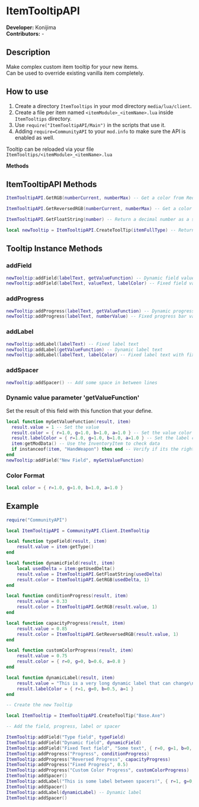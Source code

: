 # ItemTooltipAPI
**Developer:** Konijima  
**Contributors:**  -  
  
## Description
Make complex custom item tooltip for your new items.  
Can be used to override existing vanilla item completely.  
  
## How to use
  
1) Create a directory `ItemTooltips` in your mod directory `media/lua/client`.
2) Create a file per item named `<itemModule>_<itemName>.lua` inside `ItemTooltips` directory.
3) Use `require("ItemTooltipAPI/Main")` in the scripts that use it.
4) Adding `require=CommunityAPI` to your `mod.info` to make sure the API is enabled as well.
  
Tooltip can be reloaded via your file `ItemTooltips/<itemModule>_<itemName>.lua`
  
**Methods**
## ItemTooltipAPI Methods
```lua
ItemTooltipAPI.GetRGB(numberCurrent, numberMax) -- Get a color from Red to Green
```
```lua
ItemTooltipAPI.GetReversedRGB(numberCurrent, numberMax) -- Get a color from Green to Red
```
```lua
ItemTooltipAPI.GetFloatString(number) -- Return a decimal number as a string
```
```lua
local newTooltip = ItemTooltipAPI.CreateToolTip(itemFullType) -- Returns a tooltip instance
```
## Tooltip Instance Methods
### addField
```lua
newTooltip:addField(labelText, getValueFunction) -- Dynamic field value
newTooltip:addField(labelText, valueText, labelColor) -- Fixed field value
```
### addProgress
```lua
newTooltip:addProgress(labelText, getValueFunction) -- Dynamic progress bar value
newTooltip:addProgress(labelText, numberValue) -- Fixed progress bar value
```
### addLabel
```lua
newTooltip:addLabel(labelText) -- Fixed label text
newTooltip:addLabel(getValueFunction) -- Dynamic label text
newTooltip:addLabel(labelText, labelColor) -- Fixed label text with fixed label color
```
### addSpacer
```lua
newTooltip:addSpacer() -- Add some space in between lines
```

### Dynamic value parameter 'getValueFunction'
Set the result of this field with this function that your define.  
```lua
local function myGetValueFunction(result, item)
  result.value = 1 -- Set the value
  result.color = { r=1.0, g=1.0, b=1.0, a=1.0 } -- Set the value color
  result.labelColor = { r=1.0, g=1.0, b=1.0, a=1.0 } -- Set the label color
  item:getModData() -- Use the InventoryItem to check data 
  if instanceof(item, "HandWeapon") then end -- Verify if its the right item type
end
newTooltip:addField("New Field", myGetValueFunction)
```

### Color Format
```lua
local color = { r=1.0, g=1.0, b=1.0, a=1.0 }
```

## Example
```lua
require("CommunityAPI")

local ItemTooltipAPI = CommunityAPI.Client.ItemTooltip

local function typeField(result, item)
    result.value = item:getType()
end

local function dynamicField(result, item)
    local usedDelta = item:getUsedDelta()
    result.value = ItemTooltipAPI.GetFloatString(usedDelta)
    result.color = ItemTooltipAPI.GetRGB(usedDelta, 1)
end

local function conditionProgress(result, item)
    result.value = 0.33
    result.color = ItemTooltipAPI.GetRGB(result.value, 1)
end

local function capacityProgress(result, item)
    result.value = 0.85
    result.color = ItemTooltipAPI.GetReversedRGB(result.value, 1)
end

local function customColorProgress(result, item)
    result.value = 0.75
    result.color = { r=0, g=0, b=0.6, a=0.8 }
end

local function dynamicLabel(result, item)
    result.value = "This is a very long dynamic label that can change\ndepending of the items state or what ever you need!"
    result.labelColor = { r=1, g=0, b=0.5, a=1 }
end

-- Create the new Tooltip

local ItemTooltip = ItemTooltipAPI.CreateToolTip("Base.Axe")

-- Add the field, progress, label or spacer

ItemTooltip:addField("Type field", typeField)
ItemTooltip:addField("Dynamic field", dynamicField)
ItemTooltip:addField("Fixed Text field", "Some text", { r=0, g=1, b=0, a=1 }) -- Fixed label with custom label color
ItemTooltip:addProgress("Progress", conditionProgress)
ItemTooltip:addProgress("Reversed Progress", capacityProgress)
ItemTooltip:addProgress("Fixed Progress", 0.5)
ItemTooltip:addProgress("Custom Color Progress", customColorProgress)
ItemTooltip:addSpacer()
ItemTooltip:addLabel("This is some label between spacers!", { r=1, g=0, b=0, a=1 }) -- Fixed label with custom color
ItemTooltip:addSpacer()
ItemTooltip:addLabel(dynamicLabel) -- Dynamic label
ItemTooltip:addSpacer()
```
